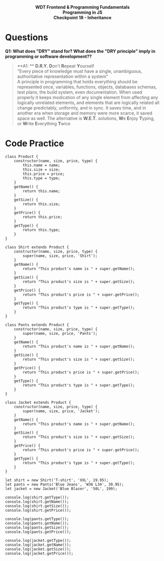 <p style="text-align:center; font-weight:bold">WDT Frontend & Programming Fundamentals<br>Programming in JS<br>Checkpoint 18 - Inheritance</p>

# Questions
**Q1: What does "DRY" stand for? What does the "DRY principle" imply in programming or software development??**
> **A1: ** **D.R.Y.** **D**on't **R**epeat **Y**ourself<br>"Every piece of knowledge must have a single, unambiguous, authoritative representation within a system"<br>
A principle in programming that holds everything should be represented once, variables, functions, objects, databases schemas, test plans, the build system, even documentation. When used properly it keeps modication of any single element from affecting any logically unrelated elements, and elements that are logically related all change predictably, uniformly, and in sync.  It saves time, and in another era when storage and memory were more scarce, it saved space as well. The alternative is **W.E.T.** solutions, **W**e **E**njoy **T**yping, or **W**rite **E**verything **T**wice

# Code Practice
```
class Product {
	constructor(name, size, price, type) {
		this.name = name;
		this.size = size;
		this.price = price;
		this.type = type;
	}
	getName() {
		return this.name;
	}
	getSize() {
		return this.size;
	}
	getPrice() {
		return this.price;
	}
	getType() {
		return this.type;
	}
}

class Shirt extends Product {
	constructor(name, size, price, type) {
		super(name, size, price, 'Shirt');
	}
	getName() {
		return "This product's name is " + super.getName();
	}
	getSize() {
		return "This product's size is " + super.getSize();
	}
	getPrice() {
		return "This product's price is " + super.getPrice();
	}
	getType() {
		return "This product's type is " + super.getType();
	}
}

class Pants extends Product {
	constructor(name, size, price, type) {
		super(name, size, price, 'Pants');
	}
	getName() {
		return "This product's name is " + super.getName();
	}
	getSize() {
		return "This product's size is " + super.getSize();
	}
	getPrice() {
		return "This product's price is " + super.getPrice();
	}
	getType() {
		return "This product's type is " + super.getType();
	}
}

class Jacket extends Product {
	constructor(name, size, price, type) {
		super(name, size, price, 'Jacket');
	}
	getName() {
		return "This product's name is " + super.getName();
	}
	getSize() {
		return "This product's size is " + super.getSize();
	}
	getPrice() {
		return "This product's price is " + super.getPrice();
	}
	getType() {
		return "This product's type is " + super.getType();
	}
}

let shirt = new Shirt('T-shirt', 'XXL', 19.95);
let pants = new Pants('Blue Jeans', 'W36 L34', 39.95);
let jacket = new Jacket('Blue Blazer', '50L', 199);

console.log(shirt.getType());
console.log(shirt.getName());
console.log(shirt.getSize());
console.log(shirt.getPrice());

console.log(pants.getType());
console.log(pants.getName());
console.log(pants.getSize());
console.log(pants.getPrice());

console.log(jacket.getType());
console.log(jacket.getName());
console.log(jacket.getSize());
console.log(jacket.getPrice());

```